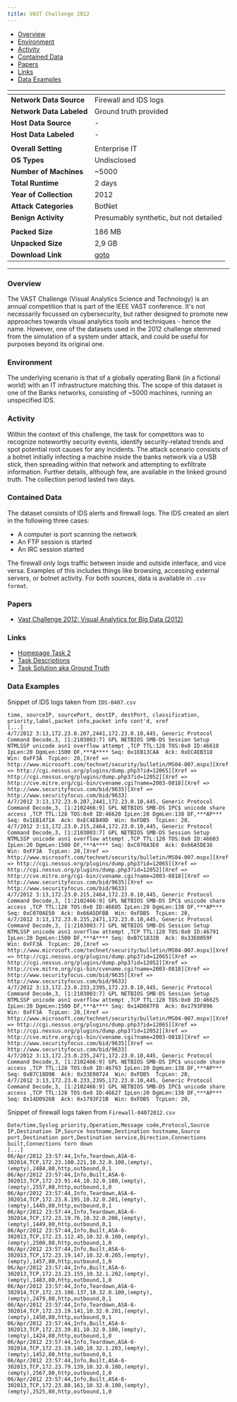 ```yaml
---
title: VAST Challenge 2012
---
```


- [Overview](#overview)
- [Environment](#environment)
- [Activity](#activity)
- [Contained Data](#contained-data)
- [Papers](#papers)
- [Links](#links)
- [Data Examples](#data-examples)

| <!-- -->                 | <!-- -->                                                                                                                                                                                           |
|--------------------------|----------------------------------------------------------------------------------------------------------------------------------------------------------------------------------------------------|
| **Network Data Source**  | Firewall and IDS logs                                                                                                                                                                              |
| **Network Data Labeled** | Ground truth provided                                                                                                                                                                              |
| **Host Data Source**     | -                                                                                                                                                                                                  |
| **Host Data Labeled**    | -                                                                                                                                                                                                  |
|                          |                                                                                                                                                                                                    |
| **Overall Setting**      | Enterprise IT                                                                                                                                                                                      |
| **OS Types**             | Undisclosed                                                                                                                                                                                        |
| **Number of Machines**   | ~5000                                                                                                                                                                                              |
| **Total Runtime**        | 2 days                                                                                                                                                                                             |
| **Year of Collection**   | 2012                                                                                                                                                                                               |
| **Attack Categories**    | BotNet                                                                                                                                                                                             |
| **Benign Activity**      | Presumably synthetic, but not detailed                                                                                                                                                             |
|                          |                                                                                                                                                                                                    |
| **Packed Size**          | 186 MB                                                                                                                                                                                             |
| **Unpacked Size**        | 2,9 GB                                                                                                                                                                                             |
| **Download Link**        | [goto](https://visualdata.wustl.edu/varepository/VAST%20Challenge%202012/challenges/MC2%20-%20Bank%20of%20Money%20regional%20Network%20Op/dataset/Bank%20of%20Money%20regional%20Network%20Op.zip) |

***

### Overview

The VAST Challenge (Visual Analytics Science and Technology) is an annual competition that is part of the IEEE VAST
conference.
It's not necessarily focussed on cybersecurity, but rather designed to promote new approaches towards visual analytics
tools and techniques - hence the name.
However, one of the datasets used in the 2012 challenge stemmed from the simulation of a system under attack, and could
be useful for purposes beyond its original one.

### Environment

The underlying scenario is that of a globally operating Bank (in a fictional world) with an IT infrastructure matching
this.
The scope of this dataset is one of the Banks networks, consisting of ~5000 machines, running an unspecified IDS.

### Activity

Within the context of this challenge, the task for competitors was to recognize noteworthy security events, identify
security-related trends and spot potential root causes for any incidents.
The attack scenario consists of a botnet initially infecting a machine inside the banks network via a USB stick, then
spreading within that network and attempting to exfiltrate information.
Further details, although few, are available in the linked ground truth.
The collection period lasted two days.

### Contained Data

The dataset consists of IDS alerts and firewall logs.
The IDS created an alert in the following three cases:

- A computer is port scanning the network
- An FTP session is started
- An IRC session started

The firewall only logs traffic between inside and outside interface, and vice versa.
Examples of this includes things like browsing, accessing external servers, or botnet activity.
For both sources, data is available in `.csv format`.

### Papers

- [Vast Challenge 2012: Visual Analytics for Big Data (2012)](https://doi.org/10.1109/vast.2012.6400529)

### Links

- [Homepage Task 2](https://visualdata.wustl.edu/varepository/VAST%20Challenge%202012/challenges/MC2%20-%20Bank%20of%20Money%20regional%20Network%20Op/)
- [Task Descriptions](http://www.cs.umd.edu/hcil/VASTchallenge2012/TaskDescriptions.htm)
- [Task Solution aka Ground Truth](https://view.officeapps.live.com/op/view.aspx?src=https%3A%2F%2Fvisualdata.wustl.edu%2Fvarepository%2FVAST%2520Challenge%25202012%2Fchallenges%2FMC2%2520-%2520Bank%2520of%2520Money%2520regional%2520Network%2520Op%2Fsolution%2FMini%25202%2520Bank%2520of%2520Money%2520regional%2520Network%2520Op.docx&wdOrigin=BROWSELINK)

### Data Examples

Snippet of IDS logs taken from `IDS-0407.csv`

```
time, sourceIP, sourcePort, destIP, destPort, classification, priority,label,packet info,packet info cont'd, xref
[...]
4/7/2012 3:13,172.23.0.207,2441,172.23.0.10,445, Generic Protocol Command Decode,3, [1:2103003:7] GPL NETBIOS SMB-DS Session Setup NTMLSSP unicode asn1 overflow attempt ,TCP TTL:128 TOS:0x0 ID:46618 IpLen:20 DgmLen:1500 DF,***A**** Seq: 0x1EB13CAA  Ack: 0xEC4EB318  Win: 0xFF3A  TcpLen: 20,[Xref => http://www.microsoft.com/technet/security/bulletin/MS04-007.mspx][Xref => http://cgi.nessus.org/plugins/dump.php3?id=12065][Xref => http://cgi.nessus.org/plugins/dump.php3?id=12052][Xref => http://cve.mitre.org/cgi-bin/cvename.cgi?name=2003-0818][Xref => http://www.securityfocus.com/bid/9635][Xref => http://www.securityfocus.com/bid/9633]
4/7/2012 3:13,172.23.0.207,2441,172.23.0.10,445, Generic Protocol Command Decode,3, [1:2102466:9] GPL NETBIOS SMB-DS IPC$ unicode share access ,TCP TTL:128 TOS:0x0 ID:46620 IpLen:20 DgmLen:138 DF,***AP*** Seq: 0x1EB1471A  Ack: 0xEC4EB49D  Win: 0xFDB5  TcpLen: 20,
4/7/2012 3:13,172.23.0.215,2464,172.23.0.10,445, Generic Protocol Command Decode,3, [1:2103003:7] GPL NETBIOS SMB-DS Session Setup NTMLSSP unicode asn1 overflow attempt ,TCP TTL:128 TOS:0x0 ID:46603 IpLen:20 DgmLen:1500 DF,***A**** Seq: 0xC070A3E0  Ack: 0x66A5DE36  Win: 0xFF3A  TcpLen: 20,[Xref => http://www.microsoft.com/technet/security/bulletin/MS04-007.mspx][Xref => http://cgi.nessus.org/plugins/dump.php3?id=12065][Xref => http://cgi.nessus.org/plugins/dump.php3?id=12052][Xref => http://cve.mitre.org/cgi-bin/cvename.cgi?name=2003-0818][Xref => http://www.securityfocus.com/bid/9635][Xref => http://www.securityfocus.com/bid/9633]
4/7/2012 3:13,172.23.0.215,2464,172.23.0.10,445, Generic Protocol Command Decode,3, [1:2102466:9] GPL NETBIOS SMB-DS IPC$ unicode share access ,TCP TTL:128 TOS:0x0 ID:46605 IpLen:20 DgmLen:138 DF,***AP*** Seq: 0xC070AE50  Ack: 0x66A5DFBB  Win: 0xFDB5  TcpLen: 20,
4/7/2012 3:13,172.23.0.235,2471,172.23.0.10,445, Generic Protocol Command Decode,3, [1:2103003:7] GPL NETBIOS SMB-DS Session Setup NTMLSSP unicode asn1 overflow attempt ,TCP TTL:128 TOS:0x0 ID:46791 IpLen:20 DgmLen:1500 DF,***A**** Seq: 0xB7C1832B  Ack: 0x33E0059F  Win: 0xFF3A  TcpLen: 20,[Xref => http://www.microsoft.com/technet/security/bulletin/MS04-007.mspx][Xref => http://cgi.nessus.org/plugins/dump.php3?id=12065][Xref => http://cgi.nessus.org/plugins/dump.php3?id=12052][Xref => http://cve.mitre.org/cgi-bin/cvename.cgi?name=2003-0818][Xref => http://www.securityfocus.com/bid/9635][Xref => http://www.securityfocus.com/bid/9633]
4/7/2012 3:13,172.23.0.233,2395,172.23.0.10,445, Generic Protocol Command Decode,3, [1:2103003:7] GPL NETBIOS SMB-DS Session Setup NTMLSSP unicode asn1 overflow attempt ,TCP TTL:128 TOS:0x0 ID:46625 IpLen:20 DgmLen:1500 DF,***A**** Seq: 0x14D087FB  Ack: 0x1793F096  Win: 0xFF3A  TcpLen: 20,[Xref => http://www.microsoft.com/technet/security/bulletin/MS04-007.mspx][Xref => http://cgi.nessus.org/plugins/dump.php3?id=12065][Xref => http://cgi.nessus.org/plugins/dump.php3?id=12052][Xref => http://cve.mitre.org/cgi-bin/cvename.cgi?name=2003-0818][Xref => http://www.securityfocus.com/bid/9635][Xref => http://www.securityfocus.com/bid/9633]
4/7/2012 3:13,172.23.0.235,2471,172.23.0.10,445, Generic Protocol Command Decode,3, [1:2102466:9] GPL NETBIOS SMB-DS IPC$ unicode share access ,TCP TTL:128 TOS:0x0 ID:46793 IpLen:20 DgmLen:138 DF,***AP*** Seq: 0xB7C18D9B  Ack: 0x33E00724  Win: 0xFDB5  TcpLen: 20,
4/7/2012 3:13,172.23.0.233,2395,172.23.0.10,445, Generic Protocol Command Decode,3, [1:2102466:9] GPL NETBIOS SMB-DS IPC$ unicode share access ,TCP TTL:128 TOS:0x0 ID:46627 IpLen:20 DgmLen:138 DF,***AP*** Seq: 0x14D0926B  Ack: 0x1793F21B  Win: 0xFDB5  TcpLen: 20,
```

Snippet of firewall logs taken from `Firewall-04072012.csv`

```
Date/time,Syslog priority,Operation,Message code,Protocol,Source IP,Destination IP,Source hostname,Destination hostname,Source port,Destination port,Destination service,Direction,Connections built,Connections torn down
[...]
06/Apr/2012 23:57:44,Info,Teardown,ASA-6-302014,TCP,172.23.100.221,10.32.0.100,(empty),(empty),2484,80,http,outbound,0,1
06/Apr/2012 23:57:44,Info,Built,ASA-6-302013,TCP,172.23.91.44,10.32.0.100,(empty),(empty),2557,80,http,outbound,1,0
06/Apr/2012 23:57:44,Info,Teardown,ASA-6-302014,TCP,172.23.8.195,10.32.0.201,(empty),(empty),1445,80,http,outbound,0,1
06/Apr/2012 23:57:44,Info,Teardown,ASA-6-302014,TCP,172.23.19.76,10.32.0.206,(empty),(empty),1449,80,http,outbound,0,1
06/Apr/2012 23:57:44,Info,Built,ASA-6-302013,TCP,172.23.112.45,10.32.0.100,(empty),(empty),2500,80,http,outbound,1,0
06/Apr/2012 23:57:44,Info,Built,ASA-6-302013,TCP,172.23.19.147,10.32.0.205,(empty),(empty),1457,80,http,outbound,1,0
06/Apr/2012 23:57:44,Info,Built,ASA-6-302013,TCP,172.23.23.155,10.32.1.202,(empty),(empty),1483,80,http,outbound,1,0
06/Apr/2012 23:57:44,Info,Teardown,ASA-6-302014,TCP,172.23.106.137,10.32.0.100,(empty),(empty),2479,80,http,outbound,0,1
06/Apr/2012 23:57:44,Info,Teardown,ASA-6-302014,TCP,172.23.19.141,10.32.0.201,(empty),(empty),1450,80,http,outbound,0,1
06/Apr/2012 23:57:44,Info,Built,ASA-6-302013,TCP,172.23.39.81,10.32.0.100,(empty),(empty),1424,80,http,outbound,1,0
06/Apr/2012 23:57:44,Info,Teardown,ASA-6-302014,TCP,172.23.19.140,10.32.1.203,(empty),(empty),1452,80,http,outbound,0,1
06/Apr/2012 23:57:44,Info,Built,ASA-6-302013,TCP,172.23.79.139,10.32.0.100,(empty),(empty),2567,80,http,outbound,1,0
06/Apr/2012 23:57:44,Info,Built,ASA-6-302013,TCP,172.23.80.161,10.32.0.100,(empty),(empty),2525,80,http,outbound,1,0
```